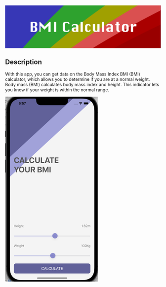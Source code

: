 ![Banner](Documentation/banner.png)

## Description

With this app, you can get data on the Body Mass Index BMI (BMI) calculator, which allows you to determine if you are at a normal weight. Body mass (BMI) calculates body mass index and height. This indicator lets you know if your weight is within the normal range.

<img src="Documentation/screen.png" width="300" height="600">
